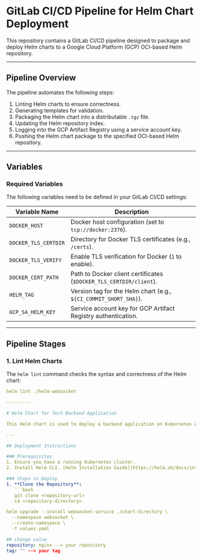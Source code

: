 # GitLab CI/CD Pipeline for Helm Chart Deployment

This repository contains a GitLab CI/CD pipeline designed to package and deploy Helm charts to a Google Cloud Platform (GCP) OCI-based Helm repository.

---

## Pipeline Overview

The pipeline automates the following steps:
1. Linting Helm charts to ensure correctness.
2. Generating templates for validation.
3. Packaging the Helm chart into a distributable `.tgz` file.
4. Updating the Helm repository index.
5. Logging into the GCP Artifact Registry using a service account key.
6. Pushing the Helm chart package to the specified OCI-based Helm repository.

---

## Variables

### Required Variables
The following variables need to be defined in your GitLab CI/CD settings:

| Variable Name        | Description                                                    |
|----------------------|----------------------------------------------------------------|
| `DOCKER_HOST`        | Docker host configuration (set to `tcp://docker:2376`).        |
| `DOCKER_TLS_CERTDIR` | Directory for Docker TLS certificates (e.g., `/certs`).        |
| `DOCKER_TLS_VERIFY`  | Enable TLS verification for Docker (`1` to enable).            |
| `DOCKER_CERT_PATH`   | Path to Docker client certificates (`$DOCKER_TLS_CERTDIR/client`). |
| `HELM_TAG`           | Version tag for the Helm chart (e.g., `${CI_COMMIT_SHORT_SHA}`). |
| `GCP_SA_HELM_KEY`    | Service account key for GCP Artifact Registry authentication.  |

---

## Pipeline Stages

### 1. **Lint Helm Charts**
The `helm lint` command checks the syntax and correctness of the Helm chart:
```yaml
helm lint ./helm-websocket

---------

# Helm Chart for Tech Backend Application

This Helm chart is used to deploy a backend application on Kubernetes with configurations for replicas, resources, Secrets, and ConfigMaps.

---

## Deployment Instructions

### Prerequisites
1. Ensure you have a running Kubernetes cluster.
2. Install Helm CLI. [Helm Installation Guide](https://helm.sh/docs/intro/install/)

### Steps to Deploy
1. **Clone the Repository**:
   ```bash
   git clone <repository-url>
   cd <repository-directory>

helm upgrade --install websocket-service ./chart-directory \
  --namespace websocket \
  --create-namespace \
  -f values.yaml

## change value
repository: nginx --> your repository
tag: "" --> your tag